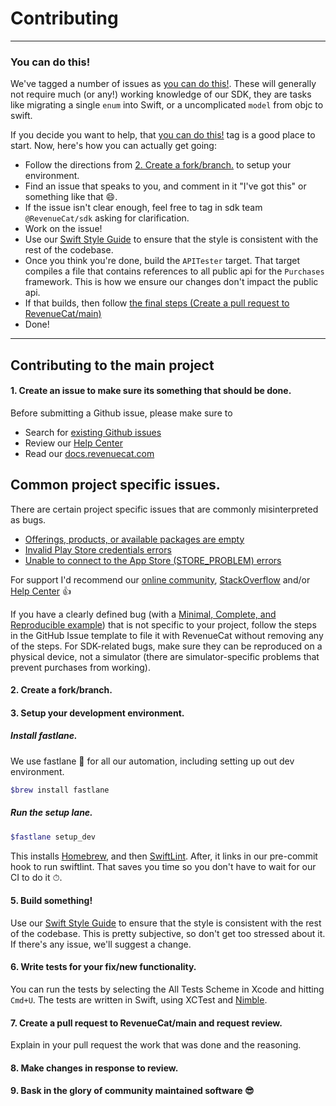 # Contributing
___

### You can do this!
We've tagged a number of issues as [you can do this!](https://github.com/RevenueCat/purchases-ios/labels/you%20can%20do%20this%21). These will generally not require much (or any!) working knowledge of our SDK, they are tasks like migrating a single `enum` into Swift, or a uncomplicated `model` from objc to swift.

If you decide you want to help, that [you can do this!](https://github.com/RevenueCat/purchases-ios/labels/you%20can%20do%20this%21) tag is a good place to start. Now, here's how you can actually get going:

- Follow the directions from [2. Create a fork/branch.](#2-create-a-forkbranch) to setup your environment.
- Find an issue that speaks to you, and comment in it "I've got this" or something like that 😄.
- If the issue isn't clear enough, feel free to tag in sdk team `@RevenueCat/sdk` asking for clarification.
- Work on the issue! 
- Use our [Swift Style Guide](SwiftStyleGuide.swift) to ensure that the style is consistent with the rest of the codebase.
- Once you think you're done, build the `APITester` target. That target compiles a file that contains references to all public api for the `Purchases` framework. This is how we ensure our changes don't impact the public api.
- If that builds, then follow [the final steps (Create a pull request to RevenueCat/main)](#7-create-a-pull-request-to-revenuecatmain-and-request-review)
- Done!

___
## Contributing to the main project


#### 1. Create an issue to make sure its something that should be done.

Before submitting a Github issue, please make sure to

- Search for [existing Github issues](https://github.com/RevenueCat/purchases-ios/issues)
- Review our [Help Center](https://support.revenuecat.com/hc/en-us)
- Read our [docs.revenuecat.com](https://docs.revenuecat.com/)

## Common project specific issues.

There are certain project specific issues that are commonly misinterpreted as bugs.

- [Offerings, products, or available packages are empty](https://support.revenuecat.com/hc/en-us/articles/360041793174)
- [Invalid Play Store credentials errors](https://support.revenuecat.com/hc/en-us/articles/360046398913)
- [Unable to connect to the App Store (STORE_PROBLEM) errors](https://support.revenuecat.com/hc/en-us/articles/360046399333)

For support I'd recommend our [online community](https://community.revenuecat.com), [StackOverflow](https://stackoverflow.com/tags/revenuecat/) and/or [Help Center](https://support.revenuecat.com/hc/en-us) 👍

If you have a clearly defined bug (with a [Minimal, Complete, and Reproducible example](https://stackoverflow.com/help/minimal-reproducible-example)) that is not specific to your project, follow the steps in the GitHub Issue template to file it with RevenueCat without removing any of the steps. For SDK-related bugs, make sure they can be reproduced on a physical device, not a simulator (there are simulator-specific problems that prevent purchases from working).

#### 2. Create a fork/branch.

#### 3. Setup your development environment.

##### Install fastlane.

We use fastlane 🚀 for all our automation, including setting up out dev environment.

```bash
$brew install fastlane
```

##### Run the setup lane.

```bash
$fastlane setup_dev
```

This installs [Homebrew](https://brew.sh/), and then [SwiftLint](https://github.com/realm/SwiftLint). After, it links in our pre-commit hook to run swiftlint. That saves you time so you don't have to wait for our CI to do it ⏱.

#### 5. Build something!

Use our [Swift Style Guide](SwiftStyleGuide.swift) to ensure that the style is consistent with the rest of the codebase. This is pretty subjective, so don't get too stressed about it. If there's any issue, we'll suggest a change.

#### 6. Write tests for your fix/new functionality.

You can run the tests by selecting the All Tests Scheme in Xcode and hitting `Cmd+U`.
The tests are written in Swift, using XCTest and [Nimble](https://github.com/quick/nimble).

#### 7. Create a pull request to RevenueCat/main and request review.

Explain in your pull request the work that was done and the reasoning.

#### 8. Make changes in response to review.

#### 9. Bask in the glory of community maintained software 😎
